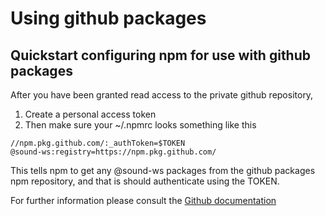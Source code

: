 # Using github packages

## Quickstart configuring npm for use with github packages

After you have been granted read access to the private github repository,

1. Create a personal access token
2. Then make sure your ~/.npmrc looks something like this

```text
//npm.pkg.github.com/:_authToken=$TOKEN
@sound-ws:registry=https://npm.pkg.github.com/
```

This tells npm to get any @sound-ws packages from the github packages npm repository, and that is should authenticate using the TOKEN.

For further information please consult the [Github documentation](https://help.github.com/en/packages/using-github-packages-with-your-projects-ecosystem/configuring-npm-for-use-with-github-packages)
